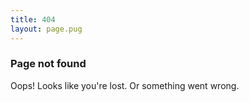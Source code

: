 ```yaml
---
title: 404
layout: page.pug
---
```


### Page not found

Oops! Looks like you're lost. Or something went wrong.